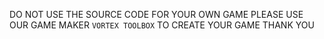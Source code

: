 DO NOT USE THE SOURCE CODE FOR YOUR OWN GAME PLEASE USE OUR GAME MAKER `VORTEX TOOLBOX` TO CREATE YOUR GAME THANK YOU
